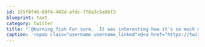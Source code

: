 ```yaml
---
id: 155f0f4b-69f4-402d-afdc-7f0a3c5a86f3
blueprint: text
category: twitter
title: "'@burning_fish For sure.  It was interesting how it's so much more fall-like at the higher elevations"
caption: '<span class="username username_linked">@<a href="https://twitter.com/burning_fish" title="dave taylor 🐧🐧🐧">burning_fish</a></span> For sure.  It was interesting how it''s so much more fall-like at the higher elevations'
---
```

